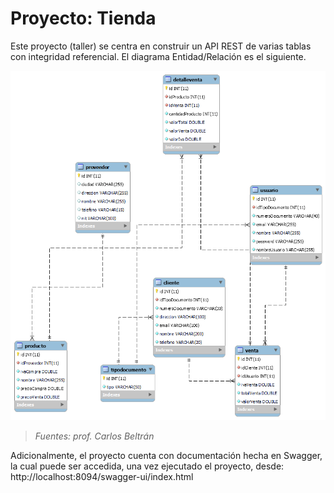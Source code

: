 # Proyecto: Tienda
Este proyecto (taller) se centra en construir un API REST de varias tablas con integridad referencial. El diagrama Entidad/Relación es el siguiente.

![Diagrama Entidad/Relación](src/main/resources/static/TiendaDER.png)
> *Fuentes: prof. Carlos Beltrán*

Adicionalmente, el proyecto cuenta con documentación hecha en Swagger, la cual puede ser accedida, una vez ejecutado el proyecto, desde:
http://localhost:8094/swagger-ui/index.html